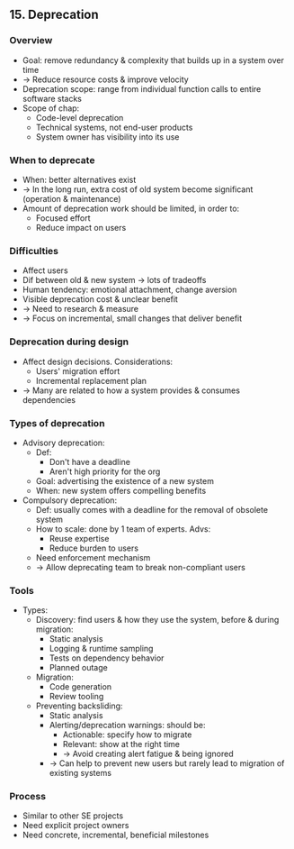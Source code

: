 ## 15. Deprecation
### Overview
- Goal: remove redundancy & complexity that builds up in a system over time
- -> Reduce resource costs & improve velocity
- Deprecation scope: range from individual function calls to entire software stacks
- Scope of chap:
  - Code-level deprecation
  - Technical systems, not end-user products
  - System owner has visibility into its use
### When to deprecate
- When: better alternatives exist
- -> In the long run, extra cost of old system become significant (operation & maintenance)
- Amount of deprecation work should be limited, in order to:
  - Focused effort
  - Reduce impact on users
### Difficulties
- Affect users
- Dif between old & new system -> lots of tradeoffs
- Human tendency: emotional attachment, change aversion
- Visible deprecation cost & unclear benefit
- -> Need to research & measure
- -> Focus on incremental, small changes that deliver benefit
### Deprecation during design
- Affect design decisions. Considerations:
  - Users' migration effort
  - Incremental replacement plan
- -> Many are related to how a system provides & consumes dependencies
### Types of deprecation
- Advisory deprecation:
  - Def:
    - Don't have a deadline
    - Aren't high priority for the org
  - Goal: advertising the existence of a new system
  - When: new system offers compelling benefits
- Compulsory deprecation:
  - Def: usually comes with a deadline for the removal of obsolete system
  - How to scale: done by 1 team of experts. Advs:
    - Reuse expertise
    - Reduce burden to users
  - Need enforcement mechanism
  - -> Allow deprecating team to break non-compliant users
### Tools
- Types:
  - Discovery: find users & how they use the system, before & during migration:
    - Static analysis
    - Logging & runtime sampling
    - Tests on dependency behavior
    - Planned outage
  - Migration:
    - Code generation
    - Review tooling
  - Preventing backsliding:
    - Static analysis
    - Alerting/deprecation warnings: should be:
      - Actionable: specify how to migrate
      - Relevant: show at the right time
      - -> Avoid creating alert fatigue & being ignored
    - -> Can help to prevent new users but rarely lead to migration of existing systems
### Process
- Similar to other SE projects
- Need explicit project owners
- Need concrete, incremental, beneficial milestones
